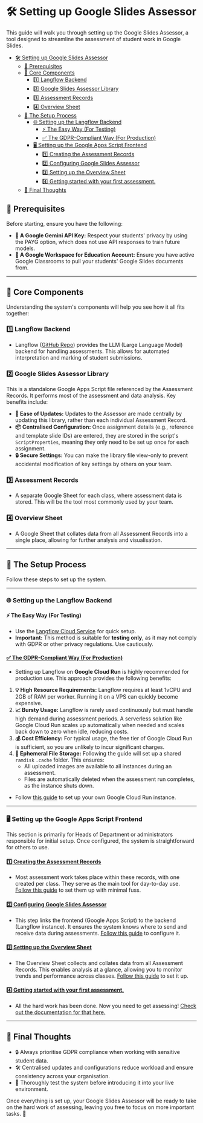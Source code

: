 # 🛠️ Setting up Google Slides Assessor

This guide will walk you through setting up the Google Slides Assessor, a tool designed to streamline the assessment of student work in Google Slides. 

- [🛠️ Setting up Google Slides Assessor](#️-setting-up-google-slides-assessor)
  - [📝 Prerequisites](#-prerequisites)
  - [🧩 Core Components](#-core-components)
    - [1️⃣ Langflow Backend](#1️⃣-langflow-backend)
    - [2️⃣ Google Slides Assessor Library](#2️⃣-google-slides-assessor-library)
    - [3️⃣ Assessment Records](#3️⃣-assessment-records)
    - [4️⃣ Overview Sheet](#4️⃣-overview-sheet)
  - [🚀 The Setup Process](#-the-setup-process)
    - [🌐 Setting up the Langflow Backend](#-setting-up-the-langflow-backend)
      - [⚡ The Easy Way (For Testing)](#-the-easy-way-for-testing)
      - [✅ The GDPR-Compliant Way (For Production)](#-the-gdpr-compliant-way-for-production)
    - [🖥️ Setting up the Google Apps Script Frontend](#️-setting-up-the-google-apps-script-frontend)
      - [1️⃣ Creating the Assessment Records](#1️⃣-creating-the-assessment-records)
      - [2️⃣ Configuring Google Slides Assessor](#2️⃣-configuring-google-slides-assessor)
      - [3️⃣ Setting up the Overview Sheet](#3️⃣-setting-up-the-overview-sheet)
      - [4️⃣ Getting started with your first assessment.](#4️⃣-getting-started-with-your-first-assessment)
  - [🌟 Final Thoughts](#-final-thoughts)

## 📝 Prerequisites

Before starting, ensure you have the following:

- **🔑 A Google Gemini API Key:** Respect your students' privacy by using the PAYG option, which does not use API responses to train future models.
- **🏫 A Google Workspace for Education Account:** Ensure you have active Google Classrooms to pull your students' Google Slides documents from.

---

## 🧩 Core Components

Understanding the system's components will help you see how it all fits together:

### 1️⃣ Langflow Backend

- Langflow ([GitHub Repo](https://github.com/langflow-ai/langflow)) provides the LLM (Large Language Model) backend for handling assessments. This allows for automated interpretation and marking of student submissions.

### 2️⃣ Google Slides Assessor Library

This is a standalone Google Apps Script file referenced by the Assessment Records. It performs most of the assessment and data analysis. Key benefits include:

- **🔄 Ease of Updates:** Updates to the Assessor are made centrally by updating this library, rather than each individual Assessment Record.
- **📦 Centralised Configuration:** Once assignment details (e.g., reference and template slide IDs) are entered, they are stored in the script's `ScriptProperties`, meaning they only need to be set up once for each assignment.
- **🔒 Secure Settings:** You can make the library file view-only to prevent accidental modification of key settings by others on your team.

### 3️⃣ Assessment Records

- A separate Google Sheet for each class, where assessment data is stored. This will be the tool most commonly used by your team.

### 4️⃣ Overview Sheet

- A Google Sheet that collates data from all Assessment Records into a single place, allowing for further analysis and visualisation.

---

## 🚀 The Setup Process

Follow these steps to set up the system.

---

### 🌐 Setting up the Langflow Backend

#### ⚡ The Easy Way (For Testing)

- Use the [Langflow Cloud Service](https://www.datastax.com/products/langflow) for quick setup.
- **Important:** This method is suitable for **testing only**, as it may not comply with GDPR or other privacy regulations. Use cautiously.

#### [✅ The GDPR-Compliant Way (For Production)](./langflowDeployment/langflowDeployment.md)

- Setting up Langflow on **Google Cloud Run** is highly recommended for production use. This approach provides the following benefits:

1. **💡 High Resource Requirements:** Langflow requires at least 1vCPU and 2GB of RAM per worker. Running it on a VPS can quickly become expensive.
2. **📈 Bursty Usage:** Langflow is rarely used continuously but must handle high demand during assessment periods. A serverless solution like Google Cloud Run scales up automatically when needed and scales back down to zero when idle, reducing costs.
3. **💰 Cost Efficiency:** For typical usage, the free tier of Google Cloud Run is sufficient, so you are unlikely to incur significant charges.
4. **📂 Ephemeral File Storage:** Following the guide will set up a shared `ramdisk` `.cache` folder. This ensures:
   - All uploaded images are available to all instances during an assessment.
   - Files are automatically deleted when the assessment run completes, as the instance shuts down.

- Follow [this guide](./langflowDeployment/langflowDeployment.md) to set up your own Google Cloud Run instance.

---

### 🖥️ Setting up the Google Apps Script Frontend

This section is primarily for Heads of Department or administrators responsible for initial setup. Once configured, the system is straightforward for others to use.

#### [1️⃣ Creating the Assessment Records](./settingUpAssessmentRecords.md)

- Most assessment work takes place within these records, with one created per class. They serve as the main tool for day-to-day use. [Follow this guide](settingUpAssessmentRecords.md) to set them up with minimal fuss.

#### [2️⃣ Configuring Google Slides Assessor](./configuringGoogleSlidesAssessor.md)

- This step links the frontend (Google Apps Script) to the backend (Langflow instance). It ensures the system knows where to send and receive data during assessments. [Follow this guide](./configuringGoogleSlidesAssessor.md) to configure it.

#### [3️⃣ Setting up the Overview Sheet](./settingUpOverviewSheet.md)

- The Overview Sheet collects and collates data from all Assessment Records. This enables analysis at a glance, allowing you to monitor trends and performance across classes. [Follow this guide](./settingUpOverviewSheet.md) to set it up.

#### [4️⃣ Getting started with your first assessment.](/docs/howTos/README.md)

- All the hard work has been done. Now you need to get assessing! [Check out the documentation for that here.](/docs/howTos/README.md)

---

## 🌟 Final Thoughts

- 🔒 Always prioritise GDPR compliance when working with sensitive student data.
- 🛠️ Centralised updates and configurations reduce workload and ensure consistency across your organisation.
- 🚦 Thoroughly test the system before introducing it into your live environment.

Once everything is set up, your Google Slides Assessor will be ready to take on the hard work of assessing, leaving you free to focus on more important tasks. 🎉